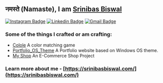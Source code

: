 ## नमस्ते (Namaste), I am [Srinibas Biswal](https://srinibasbiswal.com/)

[![Instagram Badge](https://img.shields.io/badge/-@srinibas_biswal-F44747?style=flat-square&labelColor=F44747&logo=instagram&logoColor=white&link=https://instagram.com/srinibas_biswal)](https://instagram.com/srinibas_biswal) [![Linkedin Badge](https://img.shields.io/badge/-/in/srinibasbiswal/-blue?style=flat-square&logo=Linkedin&logoColor=white&link=https://www.linkedin.com/in/srinibasbiswal//)](https://www.linkedin.com/in/srinibasbiswal/)
[![Gmail Badge](https://img.shields.io/badge/-srinibasbiswal02@gmail.com-c14438?style=flat-square&logo=Gmail&logoColor=white&link=mailto:srinibasbiswal02@gmail.com)](mailto:srinibasbiswal02@gmail.com)

### Some of the things I crafted or am crafting:
- [Colole](https://github.com/srinibasbiswal/colorle) A color matching game
- [Portfolio_OS_Theme](https://github.com/srinibasbiswal/Portfolio_OS_Theme) A Portfolio website based on Windows OS theme.
- [My Shop](https://github.com/srinibasbiswal/My-Shop) An E-Commerce Shop Project

### Learn more about me - [https://srinibasbiswal.com/](https://srinibasbiswal.com/)
